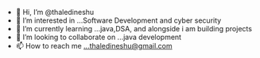 - 👋 Hi, I’m @thaledineshu
- 👀 I’m interested in ...Software Development and cyber security
- 🌱 I’m currently learning ...java,DSA, and alongside i am building projects
- 💞️ I’m looking to collaborate on ...java development
- 📫 How to reach me ...thaledineshu@gmail.com

<!---
thaledineshu/thaledineshu is a ✨ special ✨ repository because its `README.md` (this file) appears on your GitHub profile.
You can click the Preview link to take a look at your changes.
--->
